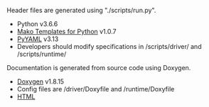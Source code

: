 Header files are generated using "./scripts/run.py".
* Python v3.6.6
* [Mako Templates for Python](https://www.makotemplates.org/) v1.0.7
* [PyYAML](https://pyyaml.org/) v3.13
* Developers should modify specifications in /scripts/driver/ and /scripts/runtime/

Documentation is generated from source code using Doxygen.  
* [Doxygen](http://www.doxygen.nl/) v1.8.15
* Config files are /driver/Doxyfile and /runtime/Doxyfile
* [HTML](/html/index.html)
